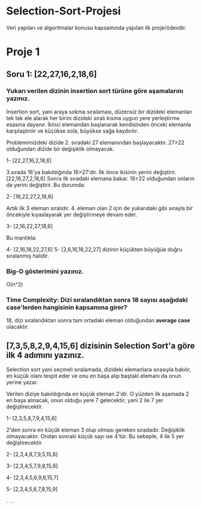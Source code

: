# Selection-Sort-Projesi
Veri yapıları ve algoritmalar konusu kapsamında yapılan ilk proje/ödevdir. 
# Proje 1
## Soru 1: [22,27,16,2,18,6]
### Yukarı verilen dizinin insertion sort türüne göre aşamalarını yazınız.

Insertion sort, yani araya sokma sıralaması, düzensiz bir dizideki elemanları tek tek ele alarak her birini dizideki sıralı kısma uygun yere yerleştirme esasına dayanır. 
İkinci elemandan başlanarak kendisinden önceki elemanla karşılaştırılır ve küçükse sola, büyükse sağa kaydırılır.

Problemimizdeki dizide 2. sıradaki 27 elemanından başlayacaktır. 27>22 olduğundan dizide bir değişiklik olmayacak.

1- [22,27,16,2,18,6]

3.sırada 16'ya bakıldığında 16>27'dir. İlk önce ikisinin yerini değiştirir. [22,16,27,2,18,6] Sonra ilk sıradaki elemana bakar. 16>22 olduğundan onların da yerini değiştirir. Bu durumda:

2- [16,22,27,2,18,6]

Artık ilk 3 eleman sıralıdır. 4. eleman olan 2 için de yukarıdaki gibi sırayla bir öncekiyle kıyaslayarak yer değiştirmeye devam eder. 

3- [2,16,22,27,18,6]

Bu mantıkla:

4- [2,16,18,22,27,6]
5- [2,6,16,18,22,27] dizinin küçükten büyüğüe doğru sıralanmış halidir.

### Big-O gösterimini yazınız.

O(n^2)

### Time Complexity: Dizi sıralandıktan sonra 18 sayısı aşağıdaki case'lerden hangisinin kapsamına girer? 

18, dizi sıralandıktan sonra tam ortadaki eleman olduğundan **average case** olacaktır.

## [7,3,5,8,2,9,4,15,6] dizisinin Selection Sort'a göre ilk 4 adımını yazınız.

Selection sort yani seçmeli sıralamada, dizideki elemanlara sırasıyla bakılır, en küçük olanı tespit eder ve onu en başa alıp baştaki elemanı da onun yerine yazar.

Verilen diziye bakıldığında en küçük eleman 2'dir. O yüzden ilk aşamada 2 en başa alınacak, onun olduğu yere 7 gelecektir; yani 2 ile 7 yer değiştirecektir.

1- [2,3,5,8,7,9,4,15,6]

2'den sonra en küçük eleman 3 olup olması gereken sıradadır. Değişiklik olmayacaktır. Ondan sonraki küçük sayı ise 4'tür. Bu sebeple, 4 ile 5 yer değiştirecektir.

2- [2,3,4,8,7,9,5,15,6]

3- [2,3,4,5,7,9,8,15,6]

4- [2,3,4,5,6,9,8,15,7]

5- [2,3,4,5,6,7,8,15,9]

.
.
.




